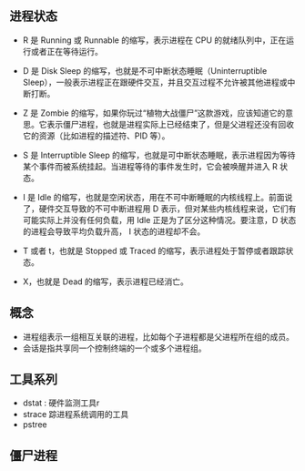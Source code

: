 ## 进程状态

* R 是 Running 或 Runnable 的缩写，表示进程在 CPU 的就绪队列中，正在运行或者正在等待运行。

* D 是 Disk Sleep 的缩写，也就是不可中断状态睡眠（Uninterruptible Sleep），一般表示进程正在跟硬件交互，并且交互过程不允许被其他进程或中断打断。

* Z 是 Zombie 的缩写，如果你玩过“植物大战僵尸”这款游戏，应该知道它的意思。它表示僵尸进程，也就是进程实际上已经结束了，但是父进程还没有回收它的资源（比如进程的描述符、PID 等）。

* S 是 Interruptible Sleep 的缩写，也就是可中断状态睡眠，表示进程因为等待某个事件而被系统挂起。当进程等待的事件发生时，它会被唤醒并进入 R 状态。

* I 是 Idle 的缩写，也就是空闲状态，用在不可中断睡眠的内核线程上。前面说了，硬件交互导致的不可中断进程用 D 表示，但对某些内核线程来说，它们有可能实际上并没有任何负载，用 Idle 正是为了区分这种情况。要注意，D 状态的进程会导致平均负载升高， I 状态的进程却不会。

* T 或者 t，也就是 Stopped 或 Traced 的缩写，表示进程处于暂停或者跟踪状态。
* X，也就是 Dead 的缩写，表示进程已经消亡。

## 概念

* 进程组表示一组相互关联的进程，比如每个子进程都是父进程所在组的成员。
* 会话是指共享同一个控制终端的一个或多个进程组。


## 工具系列

* dstat : 硬件监测工具r
* strace 踪进程系统调用的工具
* pstree 

## 僵尸进程
